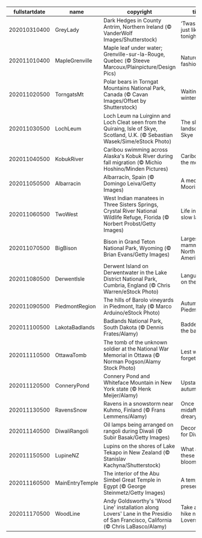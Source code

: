 |fullstartdate|name|copyright|title|image|
|--|--|--|--|--|
202010310400|GreyLady|Dark Hedges in County Antrim, Northern Ireland (© VanderWolf Images/Shutterstock)|‘Twas a night just like tonight…|![](/en-CA/2020/11/202010310400GreyLady.jpg)|
202011010400|MapleGrenville|Maple leaf under water; Grenville-sur-la-Rouge, Quebec (© Steeve Marcoux/Plainpicture/Design Pics)|Nature's fashion show|![](/en-CA/2020/11/202011010400MapleGrenville.jpg)|
202011020500|TorngatsMt|Polar bears in Torngat Mountains National Park, Canada (© Cavan Images/Offset by Shutterstock)|Waiting for winter|![](/en-CA/2020/11/202011020500TorngatsMt.jpg)|
202011030500|LochLeum|Loch Leum na Luirginn and Loch Cleat seen from the Quiraing, Isle of Skye, Scotland, U.K. (© Sebastian Wasek/Sime/eStock Photo)|The sliding landscape of Skye|![](/en-CA/2020/11/202011030500LochLeum.jpg)|
202011040500|KobukRiver|Caribou swimming across Alaska's Kobuk River during fall migration (© Michio Hoshino/Minden Pictures)|Caribou on the move|![](/en-CA/2020/11/202011040500KobukRiver.jpg)|
202011050500|Albarracin|Albarracín, Spain (© Domingo Leiva/Getty Images)|A medieval Moorish gem|![](/en-CA/2020/11/202011050500Albarracin.jpg)|
202011060500|TwoWest|West Indian manatees in Three Sisters Springs, Crystal River National Wildlife Refuge, Florida (© Norbert Probst/Getty Images)|Life in the slow lane|![](/en-CA/2020/11/202011060500TwoWest.jpg)|
202011070500|BigBison|Bison in Grand Teton National Park, Wyoming (© Brian Evans/Getty Images)|Largest mammal in North America|![](/en-CA/2020/11/202011070500BigBison.jpg)|
202011080500|DerwentIsle|Derwent Island on Derwentwater in the Lake District National Park, Cumbria, England (© Chris Warren/eStock Photo)|Languid life on the Lakes|![](/en-CA/2020/11/202011080500DerwentIsle.jpg)|
202011090500|PiedmontRegion|The hills of Barolo vineyards in Piedmont, Italy (© Marco Arduino/eStock Photo)|Autumn in Piedmont|![](/en-CA/2020/11/202011090500PiedmontRegion.jpg)|
202011100500|LakotaBadlands|Badlands National Park, South Dakota (© Dennis Frates/Alamy)|Baddest of the badlands|![](/en-CA/2020/11/202011100500LakotaBadlands.jpg)|
202011110500|OttawaTomb|The tomb of the unknown soldier at the National War Memorial in Ottawa (© Norman Pogson/Alamy Stock Photo)|Lest we forget|![](/en-CA/2020/11/202011110500OttawaTomb.jpg)|
202011120500|ConneryPond|Connery Pond and Whiteface Mountain in New York state (© Henk Meijer/Alamy)|Upstate autumn|![](/en-CA/2020/11/202011120500ConneryPond.jpg)|
202011130500|RavensSnow|Ravens in a snowstorm near Kuhmo, Finland (© Frans Lemmens/Alamy)|Once upon a midafternoon dreary…|![](/en-CA/2020/11/202011130500RavensSnow.jpg)|
202011140500|DiwaliRangoli|Oil lamps being arranged on rangoli during Diwali (© Subir Basak/Getty Images)|Decorating for Diwali|![](/en-CA/2020/11/202011140500DiwaliRangoli.jpg)|
202011150500|LupineNZ|Lupins on the shores of Lake Tekapo in New Zealand (© Stanislav Kachyna/Shutterstock)|What are these blooms?|![](/en-CA/2020/11/202011150500LupineNZ.jpg)|
202011160500|MainEntryTemple|The interior of the Abu Simbel Great Temple in Egypt (© George Steinmetz/Getty Images)|A temple, preserved|![](/en-CA/2020/11/202011160500MainEntryTemple.jpg)|
202011170500|WoodLine|Andy Goldsworthy's 'Wood Line' installation along Lovers' Lane in the Presidio of San Francisco, California (© Chris LaBasco/Alamy)|Take a virtual hike near Lovers' Lane|![](/en-CA/2020/11/202011170500WoodLine.jpg)|
